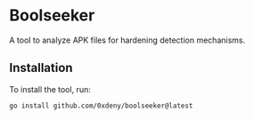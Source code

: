 # Boolseeker

A tool to analyze APK files for hardening detection mechanisms.

## Installation

To install the tool, run:

```bash
go install github.com/0xdeny/boolseeker@latest
```
